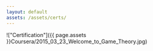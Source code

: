 ```yaml
---
layout: default
assets: /assets/certs/
---
```

!["Certification"]({{ page.assets }}Coursera/2015_03_23_Welcome_to_Game_Theory.jpg)
